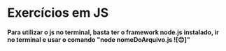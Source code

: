 # Exercícios em JS

**Para utilizar o js no terminal, basta ter o framework node.js instalado, ir no terminal e usar o comando "node nomeDoArquivo.js ![:blush:]"**







